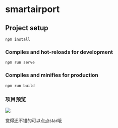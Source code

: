 # smartairport

## Project setup
```
npm install
```

### Compiles and hot-reloads for development
```
npm run serve
```

### Compiles and minifies for production
```
npm run build
```



### 项目预览

![](https://github.com/xiachuanyoujia/smartairport/blob/master/readmePic/项目演示.gif)

觉得还不错的可以点点star哦

